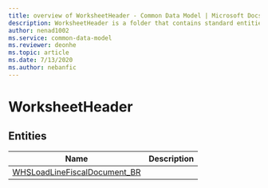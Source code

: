 ```yaml
---
title: overview of WorksheetHeader - Common Data Model | Microsoft Docs
description: WorksheetHeader is a folder that contains standard entities related to the Common Data Model.
author: nenad1002
ms.service: common-data-model
ms.reviewer: deonhe
ms.topic: article
ms.date: 7/13/2020
ms.author: nebanfic
---
```


# WorksheetHeader


## Entities

|Name|Description|
|---|---|
|[WHSLoadLineFiscalDocument_BR](WHSLoadLineFiscalDocument_BR.md)||

